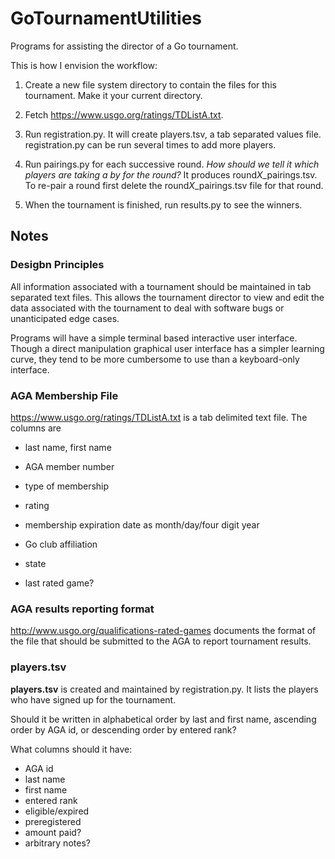 # GoTournamentUtilities

Programs for assisting the director of a Go tournament.

This is how I envision the workflow:

1. Create a new file system directory to contain the files for this tournament.  Make it your current directory.

2. Fetch https://www.usgo.org/ratings/TDListA.txt.

3. Run registration.py.  It will create players.tsv, a tab separated values file.  registration.py can be run several times to add more players.


4. Run pairings.py for each successive round.  *How should we tell it which players are taking a by for the round?* It produces round*X*_pairings.tsv.  To re-pair a round first delete the round*X*_pairings.tsv file for that round.

5. When the tournament is finished, run results.py to see the winners.


## Notes

### Desigbn Principles

All information associated with a tournament should be maintained in
tab separated text files.  This allows the tournament director to view
and edit the data associated with the tournament to deal with software
bugs or unanticipated edge cases.

Programs will have a simple terminal based interactive user
interface.  Though a direct manipulation graphical user interface has
a simpler learning curve, they tend to be more cumbersome to use than
a keyboard-only interface.

### AGA Membership File

https://www.usgo.org/ratings/TDListA.txt is a tab delimited text file.  The columns are

* last name, first name

* AGA member number

* type of membership

* rating

* membership expiration date as month/day/four digit year

* Go club affiliation

* state

* last rated game?


### AGA results reporting format

http://www.usgo.org/qualifications-rated-games documents the format of
the file that should be submitted to the AGA to report tournament
results.

### players.tsv

**players.tsv** is created and maintained by registration.py.  It lists
the players who have signed up for the tournament.

Should it be written in alphabetical order by last and first name,
ascending order by AGA id, or descending order by entered rank?

What columns should it have:

* AGA id
* last name
* first name
* entered rank
* eligible/expired
* preregistered
* amount paid?
* arbitrary notes?


### 